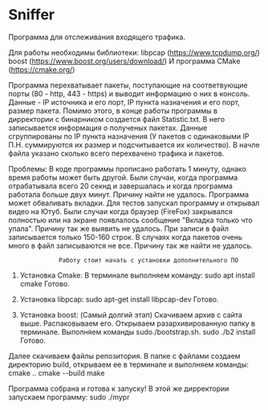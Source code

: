 # Sniffer

Программа для отслеживания входящего трафика.

Для работы необходимы библиотеки: 
      libpcap (https://www.tcpdump.org/)
      boost (https://www.boost.org/users/download/)
И программа CMake (https://cmake.org/)
      
Программа перехватывает пакеты, поступающие на соответвующие порты (80 - http, 443 - https) и выводит информацию о них в консоль.
Данные - IP источника и его порт, IP пункта назначения и его порт, размер пакета.
Помимо этого, в конце работы программы в дирректории с бинарником создается файл Statistic.txt. В него записывается информация о полученых пакетах. Данные сгруппированы по IP пункта назначения (У пакетов с одинаковыми IP П.Н. суммируются их размер и подсчитывается их количество). В начле файла указано сколько всего перехвачено трафика и пакетов.

Проблемы: 
      В коде программы прописано работать 1 минуту, однако время работы может быть другой. Были случаи, когда программа отрабатывала всего 20 секнд и завершалась и когда программа работала больше двух минут. Причину найти не удалось.
      Программа может обваливать вкладки. Для тестов запускал программу и открывал видео на Ютуб. Были случаи когда браузер (FireFox) закрывался полностью или на экране появлалось сообщение "Вкладка только что упала". Причину так же выявить не удалось.
      При записи в файл записывается только 150-160 строк. В случаях когда пакетов очень много в файл записываются не все. Причину так же найти не удалось. 
                  
                  
                  Работу стоит начать с установки дополнительного ПО
1) Установка Cmake:
      В терминале выполняем команду: sudo apt install cmake
 Готово.
 
 2) Установка libpcap:
      sudo apt-get install libpcap-dev
 Готово.
 
 3) Установка boost: (Самый долгий этап)
      Скачиваем архив с сайта выше. Распаковываем его. Открываем разархивированную папку в терминале. Выполняем команды
      sudo./bootstrap.sh. 
      sudo ./b2 install
 Готово.
 
 Далее скачиваем файлы репозитория. В папке с файлами создаем директорию build, открываем ее в терминале и выполняем команды:
      cmake ..
      cmake --build
      make
      
Программа собрана и готова к запуску!
      В этой же дирректории запускаем программу:
      sudo ./mypr
